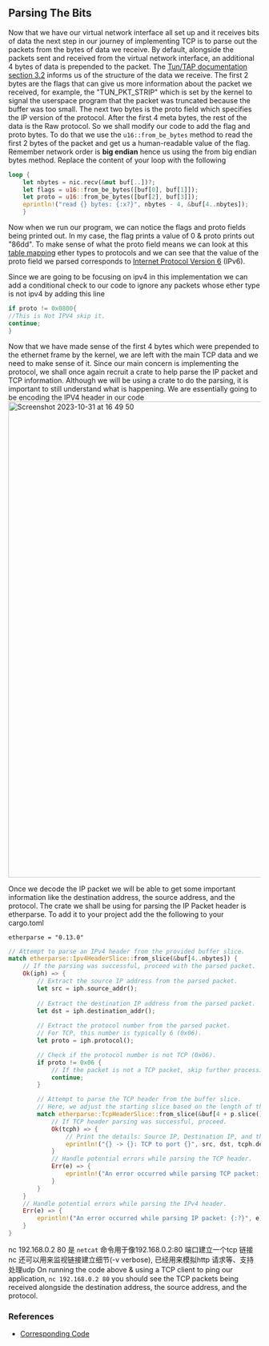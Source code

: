 ## Parsing The Bits
Now that we have our virtual network interface all set up and it receives bits of data the next step in our journey of implementing TCP is to parse out the packets from the bytes of data we receive. By default, alongside the packets sent and received from the virtual network interface, an additional 4 bytes of data is prepended to the packet. The [Tun/TAP documentation section 3.2](https://www.kernel.org/doc/Documentation/networking/tuntap.txt) informs us of the structure of the data we receive. The first 2 bytes are the flags that can give us more information about the packet we received, for example, the "TUN_PKT_STRIP" which is set by the kernel to signal the userspace program that the packet was truncated because the buffer was too small. The next two bytes is the proto field which specifies the IP version of the protocol. After the first 4 meta bytes, the rest of the data is the Raw protocol. 
So we shall modify our code to add the flag and proto bytes. To do that we use the `u16::from_be_bytes` method to read the first 2 bytes of the packet and get us a human-readable value of the flag. Remember network order is **big endian** hence us using the from big endian bytes method.
Replace the content of your loop with the following
```rust
loop { 
	let nbytes = nic.recv(&mut buf[..])?;
	let flags = u16::from_be_bytes([buf[0], buf[1]]); 
	let proto = u16::from_be_bytes([buf[2], buf[3]]); 
	eprintln!("read {} bytes: {:x?}", nbytes - 4, &buf[4..nbytes]);   
    }     
```

Now when we run our program, we can notice the flags and proto fields being printed out. In my case, the flag prints a value of 0 & proto prints out "86dd". To make sense of what the proto field means we can look at this [table mapping](https://en.wikipedia.org/wiki/EtherType#Values) ether types to protocols and we can see that the value of the proto field we parsed corresponds to [Internet Protocol Version 6](https://en.wikipedia.org/wiki/Internet_Protocol_Version_6 "Internet Protocol Version 6") (IPv6). 

Since we are going to be focusing on ipv4 in this implementation we can add a conditional check to our code to ignore any packets whose ether type is not ipv4 by adding this line

```rust
if proto != 0x0800{
//This is Not IPV4 skip it.
continue;
}
```

Now that we have made sense of the first 4 bytes which were prepended to the ethernet frame by the kernel, we are left with the main TCP data and we need to make sense of it. Since our main concern is implementing the protocol, we shall once again recruit a crate to help parse the IP packet and TCP information. Although we will be using a crate to do the parsing, it is important to still understand what is happening. We are essentially going to be encoding the IPV4 header in our code 
<img width="951" alt="Screenshot 2023-10-31 at 16 49 50" src="https://github.com/Ghvstcode/Rust-Tcp/assets/46195831/8eaf421d-603e-4c19-a033-20020085f2c5">

Once we decode the IP packet we will be able to get some important information like the destination address, the source address, and the protocol. 
The crate we shall be using for parsing the IP Packet header is etherparse. To add it to your project add the the following to your cargo.toml
```
etherparse = "0.13.0"
```

```rust
// Attempt to parse an IPv4 header from the provided buffer slice.
match etherparse::Ipv4HeaderSlice::from_slice(&buf[4..nbytes]) {
    // If the parsing was successful, proceed with the parsed packet.
    Ok(iph) => {
        // Extract the source IP address from the parsed packet.
        let src = iph.source_addr();
        
        // Extract the destination IP address from the parsed packet.
        let dst = iph.destination_addr();
        
        // Extract the protocol number from the parsed packet.
        // For TCP, this number is typically 6 (0x06).
        let proto = iph.protocol();

        // Check if the protocol number is not TCP (0x06).
        if proto != 0x06 {
            // If the packet is not a TCP packet, skip further processing.
            continue;
        }

        // Attempt to parse the TCP header from the buffer slice.
        // Here, we adjust the starting slice based on the length of the IPv4 header.
        match etherparse::TcpHeaderSlice::from_slice(&buf[4 + p.slice().len()..]) {
            // If TCP header parsing was successful, proceed.
            Ok(tcph) => {
                // Print the details: Source IP, Destination IP, and the Destination Port.
                eprintln!("{} -> {}: TCP to port {}", src, dst, tcph.destination_port());
            }
            // Handle potential errors while parsing the TCP header.
            Err(e) => {
                eprintln!("An error occurred while parsing TCP packet: {:?}", e);
            }
        }
    }
    // Handle potential errors while parsing the IPv4 header.
    Err(e) => {
        eprintln!("An error occurred while parsing IP packet: {:?}", e);
    }
}

```
nc 192.168.0.2 80 是 `netcat` 命令用于像192.168.0.2:80 端口建立一个tcp 链接
nc 还可以用来监视链接建立细节(-v verbose), 已经用来模拟http 请求等、支持处理udp
On running the code above & using a TCP client to ping our application, `nc 192.168.0.2 80`  you should see the TCP packets being received alongside the destination address, the source address, and the protocol.
### References
- [Corresponding Code](https://github.com/jonhoo/rust-tcp/commit/b7c28eecf7c7f20a38a1e0d48f91fc2b703b0d47#diff-42cb6807ad74b3e201c5a7ca98b911c5fa08380e942be6e4ac5807f8377f87fc)
